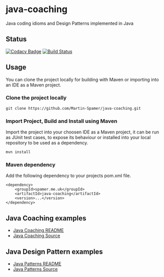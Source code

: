 # java-coaching

Java coding idioms and Design Patterns implemented in Java

## Status

[![Codacy Badge](https://api.codacy.com/project/badge/Grade/ff7e76d6a4924d5da8d9f1c1cc7fb035)](https://www.codacy.com/app/Martin-Spamer/java-coaching?utm_source=github.com&amp;utm_medium=referral&amp;utm_content=Martin-Spamer/java-coaching&amp;utm_campaign=Badge_Grade)
[![Build Status](https://travis-ci.org/Martin-Spamer/java-coaching.svg?branch=master)](https://travis-ci.org/Martin-Spamer/java-coaching)

## Usage 

You can clone the project locally for building with Maven or importing into an IDE as a Maven project.

### Clone the project locally

	git clone https://github.com/Martin-Spamer/java-coaching.git

### Import Project, Build and Install using Maven

Import the project into your choosen IDE as a Maven project, it can be run as JUnit test cases, to expose its behaviour or installed into your local repository to be used as a dependency.

	mvn install

### Maven dependency

Add the following dependency to your projects pom.xml file.

	<dependency>
		<groupId>spamer.me.uk</groupId>
		<artifactId>java-coaching</artifactId>
		<version>...</version>
	</dependency>

## Java Coaching examples

 - [Java Coaching README](src/main/java/coaching/README.md)
 - [Java Coaching Source](src/main/java/coaching)

## Java Design Pattern examples

 - [Java Patterns README](src/main/java/patterns/README.md)
 - [Java Patterns Source ](src/main/java/patterns)
